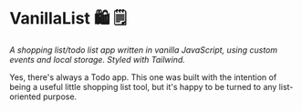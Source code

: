 # VanillaList 🛍 🗒️
_A shopping list/todo list app written in vanilla JavaScript, using custom events and local storage. Styled with Tailwind._

Yes, there's always a Todo app. This one was built with the intention of being a useful little shopping list tool, but it's happy to be turned to any list-oriented purpose.
